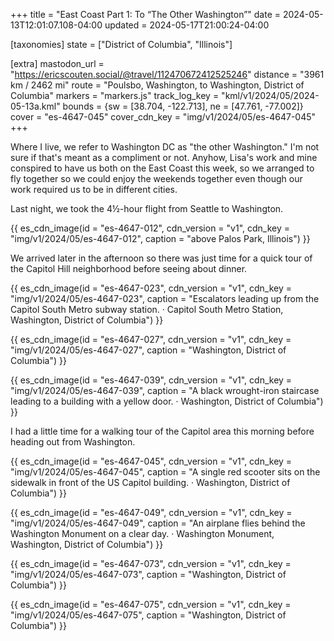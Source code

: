 +++
title = "East Coast Part 1: To “The Other Washington”"
date = 2024-05-13T12:01:07.108-04:00
updated = 2024-05-17T21:00:24-04:00

[taxonomies]
state = ["District of Columbia", "Illinois"]

[extra]
mastodon_url = "https://ericscouten.social/@travel/112470672412525246"
distance = "3961 km / 2462 mi"
route = "Poulsbo, Washington, to Washington, District of Columbia"
markers = "markers.js"
track_log_key = "kml/v1/2024/05/2024-05-13a.kml"
bounds = {sw = [38.704, -122.713], ne = [47.761, -77.002]}
cover = "es-4647-045"
cover_cdn_key = "img/v1/2024/05/es-4647-045"
+++

Where I live, we refer to Washington DC as "the other Washington." I'm not sure if that's meant as a compliment or not. Anyhow, Lisa's work and mine conspired to have us both on the East Coast this week, so we arranged to fly together so we could enjoy the weekends together even though our work required us to be in different cities.

<!-- more -->

Last night, we took the 4½-hour flight from Seattle to Washington.

{{ es_cdn_image(id = "es-4647-012", cdn_version = "v1", cdn_key = "img/v1/2024/05/es-4647-012", caption = "above Palos Park, Illinois") }}

We arrived later in the afternoon so there was just time for a quick tour of the Capitol Hill neighborhood before seeing about dinner.

{{ es_cdn_image(id = "es-4647-023", cdn_version = "v1", cdn_key = "img/v1/2024/05/es-4647-023", caption = "Escalators leading up from the Capitol South Metro subway station. · Capitol South Metro Station, Washington, District of Columbia") }}

{{ es_cdn_image(id = "es-4647-027", cdn_version = "v1", cdn_key = "img/v1/2024/05/es-4647-027", caption = "Washington, District of Columbia") }}

{{ es_cdn_image(id = "es-4647-039", cdn_version = "v1", cdn_key = "img/v1/2024/05/es-4647-039", caption = "A black wrought-iron staircase leading to a building with a yellow door. · Washington, District of Columbia") }}

I had a little time for a walking tour of the Capitol area this morning before heading out from Washington.

{{ es_cdn_image(id = "es-4647-045", cdn_version = "v1", cdn_key = "img/v1/2024/05/es-4647-045", caption = "A single red scooter sits on the sidewalk in front of the US Capitol building. · Washington, District of Columbia") }}

{{ es_cdn_image(id = "es-4647-049", cdn_version = "v1", cdn_key = "img/v1/2024/05/es-4647-049", caption = "An airplane flies behind the Washington Monument on a clear day. · Washington Monument, Washington, District of Columbia") }}

{{ es_cdn_image(id = "es-4647-073", cdn_version = "v1", cdn_key = "img/v1/2024/05/es-4647-073", caption = "Washington, District of Columbia") }}

{{ es_cdn_image(id = "es-4647-075", cdn_version = "v1", cdn_key = "img/v1/2024/05/es-4647-075", caption = "Washington, District of Columbia") }}
